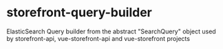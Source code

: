 # storefront-query-builder
ElasticSearch Query builder from the abstract "SearchQuery" object used by storefront-api, vue-storefront-api and vue-storefront projects
